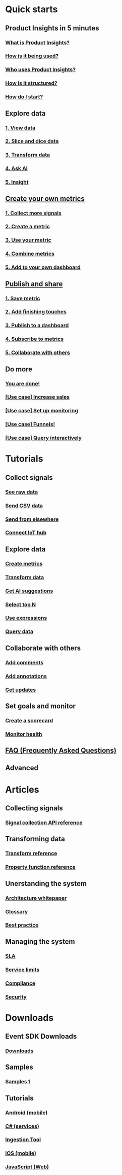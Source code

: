 # Quick starts
## Product Insights in 5 minutes 
### [What is Product Insights?](xref:developers/quick-starts/what-is)
### [How is it being used?](xref:developers/quick-starts/how-used)
### [Who uses Product Insights?](xref:developers/quick-starts/who-uses)
### [How is it structured?](xref:developers/quick-starts/how-structured)
### [How do I start?](xref:developers/quick-starts/how-start)
## Explore data
### [1. View data](xref:developers/quick-starts/1_view)
### [2. Slice and dice data](xref:developers/quick-starts/2_slice)
### [3. Transform data](xref:developers/quick-starts/3_transform)
### [4. Ask AI](xref:developers/quick-starts/4_askai)
### [5. Insight](xref:developers/quick-starts/5_insight)
## [Create your own metrics](xref:developers/quick-starts/create-own-metrics)
### [1. Collect more signals](xref:developers/quick-starts/1_collect)
### [2. Create a metric](xref:developers/quick-starts/2_create)
### [3. Use your metric](xref:developers/quick-starts/3_use)
### [4. Combine metrics](xref:developers/quick-starts/4_combine)
### [5. Add to your own dashboard](xref:developers/quick-starts/5_add)
## [Publish and share](xref:developers/quick-starts/publish-share)
### [1. Save metric](xref:developers/quick-starts/1_save)
### [2. Add finishing touches](xref:developers/quick-starts/2_add)
### [3. Publish to a dashboard](xref:developers/quick-starts/3_publish)
### [4. Subscribe to metrics](xref:developers/quick-starts/4_subscribe)
### [5. Collaborate with others](xref:developers/quick-starts/5_collaborate)
## Do more
### [You are done!](xref:developers/quick-starts/done)
### [[Use case] Increase sales](xref:developers/quick-starts/increase-sales)
### [[Use case] Set up monitoring](xref:developers/quick-starts/monitoring)
### [[Use case] Funnels!](xref:developers/quick-starts/funnels)
### [[Use case] Query interactively](xref:developers/quick-starts/query)

# Tutorials
## Collect signals
### [See raw data](xref:developers/tutorials/see-raw)
### [Send CSV data](xref:developers/tutorials/send-csv)
### [Send from elsewhere](xref:developers/tutorials/send-elsewhere)
### [Connect IoT hub](xref:developers/tutorials/import-elsewhere)
## Explore data 
### [Create metrics](xref:developers/tutorials/create-metrics)
### [Transform data](xref:developers/tutorials/transform-data)
### [Get AI suggestions](xref:developers/tutorials/get-ai)
### [Select top N](xref:developers/tutorials/select-top)
### [Use expressions](xref:developers/tutorials/use-expressions)
### [Query data](xref:developers/tutorials/query-data)
## Collaborate with others
### [Add comments](xref:developers/tutorials/add-comments)
### [Add annotations](xref:developers/tutorials/add-annotations)
### [Get updates](xref:developers/tutorials/get-updates)
## Set goals and monitor
### [Create a scorecard](xref:developers/tutorials/create-scorecard)
### [Monitor health](xref:developers/tutorials/monitor-health)
## [FAQ (Frequently Asked Questions)](xref:developers/faq/index)
## Advanced  

# Articles
## Collecting signals  
### [Signal collection API reference](xref:developers/articles/signal-collection)
## Transforming data    
### [Transform reference](xref:developers/articles/transform-ref)
### [Property function reference](xref:developers/articles/property-fn)
## Unerstanding the system  
### [Architecture whitepaper](xref:developers/articles/architecture)
### [Glossary](xref:developers/articles/glossary)
### [Best practice](xref:developers/articles/best-practice)
## Managing the system
### [SLA](xref:developers/articles/sla)
### [Service limits](xref:developers/articles/service-limits)
### [Compliance](xref:developers/articles/compliance)
### [Security](xref:developers/articles/security)

# Downloads
## Event SDK Downloads 
### [Downloads](xref:developers/downloads/downloads)
## Samples
### [Samples 1](xref:developers/downloads/sdk-samples)
## Tutorials
### [Android (mobile)](xref:developers/downloads/android-java)
### [C# (services)](xref:developers/downloads/csharp)
### [Ingestion Tool](xref:developers/downloads/ingest)
### [iOS (mobile)](xref:developers/downloads/ios-objc)
### [JavaScript (Web)](xref:developers/downloads/web)

